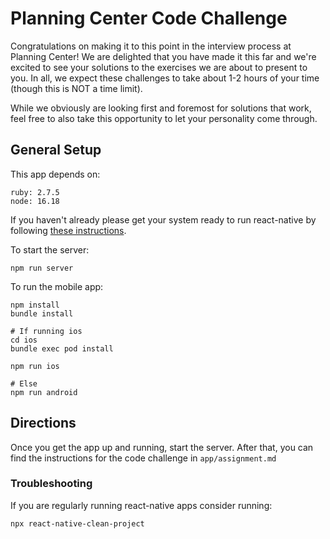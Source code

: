 # Planning Center Code Challenge
Congratulations on making it to this point in the interview process at Planning Center! We are delighted that you have made it this far and we're excited to see your solutions to the exercises we are about to present to you. In all, we expect these challenges to take about 1-2 hours of your time (though this is NOT a time limit).

While we obviously are looking first and foremost for solutions that work, feel free to also take this opportunity to let your personality come through.

## General Setup

This app depends on:
```
ruby: 2.7.5
node: 16.18
```

If you haven't already please get your system ready to run react-native by following [these instructions](https://reactnative.dev/docs/0.68/environment-setup).

To start the server:
```
npm run server
```

To run the mobile app:
```
npm install
bundle install

# If running ios
cd ios
bundle exec pod install

npm run ios

# Else
npm run android

```

## Directions
Once you get the app up and running, start the server. After that, you can find the instructions for the code challenge in `app/assignment.md`

### Troubleshooting
If you are regularly running react-native apps consider running:
```
npx react-native-clean-project
```
